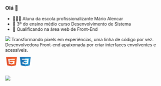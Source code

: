 ###   Olá  👋  
- 👩🏼‍🎓 Aluna da escola profissionalizante Mário Alencar
- 📍 3º do ensino médio curso Desenvolvimento de Sistema                                 
- 🌱 Qualificando na área web de Front-End


 <img src=https://github.com/TheDudeThatCode/TheDudeThatCode/blob/master/Assets/Developer.gif width="40px"> Transformando pixels em experiências, uma linha de código por vez. Desenvolvedora Front-end apaixonada por criar interfaces envolventes e acessíveis.
 

<img align="center" alt="emily-HTML" height="30" width="40" src="https://raw.githubusercontent.com/devicons/devicon/master/icons/html5/html5-original.svg"> <img align="center" alt="emily-CSS" height="30" width="40" src="https://raw.githubusercontent.com/devicons/devicon/master/icons/css3/css3-original.svg">
##
 <div> 
  <a href="https://instagram.com/_em.yl_f" target="_blank"><img src="https://img.shields.io/badge/-Instagram-%23E4405F?style=for-the-badge&logo=instagram&logoColor=white" target="_blank"></a 
</div>
